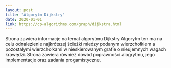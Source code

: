 ```yaml
---
layout: post
title: "Algorytm Dijkstry"
date: 2020-01-01
link: https://cp-algorithms.com/graph/dijkstra.html
---
```

Strona zawiera informacje na temat algorytmu Dijkstry.Algorytm ten ma na celu odnalezienie najkrótszej ścieżki miedzy podanym wierzchołkiem a pozostałymi wierzchołkami w nieskierowanym grafie o nieujemnych wagach krawędzi. Strona zawiera również dowód poprawności alogrytmu, jego implementacje oraz zadania progamistyczne.

